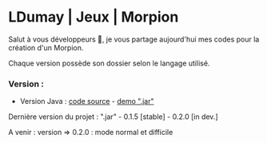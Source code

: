 # LDumay | Jeux | Morpion
Salut à vous développeurs 👋, je vous partage aujourd'hui mes codes pour la création d'un Morpion.

Chaque version possède son dossier selon le langage utilisé. 

### Version :
- Version Java : [code source](https://github.com/ldumay/game-morpion/tree/main/version-java/Morpion) - [demo ".jar"](https://github.com/ldumay/game-morpion/blob/main/version-java/Morpion/dist/Morpion.jar)

Dernière version du projet : ".jar" - 0.1.5 [stable] - 0.2.0 [in dev.]

A venir : version => 0.2.0 : mode normal et difficile

